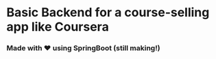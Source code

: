 # Basic Backend for a course-selling app like Coursera

### Made with ❤️ using SpringBoot (still making!)